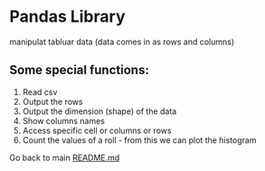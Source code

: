 # Pandas Library

manipulat tabluar data (data comes in as rows and columns)

## Some special functions:

1. Read csv
2. Output the rows
3. Output the dimension (shape) of the data
4. Show columns names
5. Access specific cell or columns or rows
6. Count the values of a roll - from this we can plot the histogram

Go back to main [README.md](../README.md)
